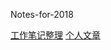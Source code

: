 
Notes-for-2018

[工作笔记整理](https://segmentfault.com/u/lyon_5a0bef4996d68/notes)
[个人文章](https://segmentfault.com/u/lyon_5a0bef4996d68/articles)
